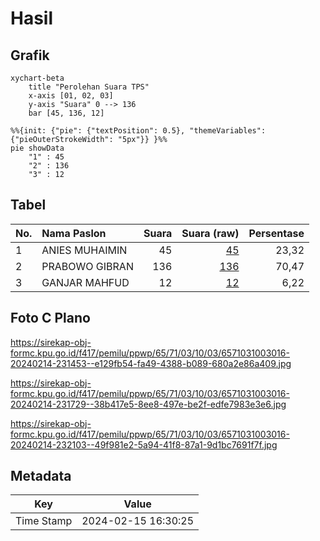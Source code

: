 # Hasil

## Grafik

```mermaid
xychart-beta
    title "Perolehan Suara TPS"
    x-axis [01, 02, 03]
    y-axis "Suara" 0 --> 136
    bar [45, 136, 12]
```

```mermaid
%%{init: {"pie": {"textPosition": 0.5}, "themeVariables": {"pieOuterStrokeWidth": "5px"}} }%%
pie showData
    "1" : 45
    "2" : 136
    "3" : 12
```

## Tabel

| No. | Nama Paslon    | Suara | Suara (raw) | Persentase |
|:--- |:-------------- | -----:| -----------:| ----------:|
| 1   | ANIES MUHAIMIN | 45    | [45][p-1]   | 23,32      |
| 2   | PRABOWO GIBRAN | 136   | [136][p-2]  | 70,47      |
| 3   | GANJAR MAHFUD  | 12    | [12][p-3]   | 6,22       |


[p-1]: https://github.com/gigit-pemilu/pemilu-2024-65-kalimantan-utara/blob/main/pilpres/hitung-suara/sub/65-kalimantan-utara/sub/71-kota-tarakan/sub/03-tarakan-timur/sub/1003-kampung-empat/sub/016-tps/sub/paslon-1.txt
[p-2]: https://github.com/gigit-pemilu/pemilu-2024-65-kalimantan-utara/blob/main/pilpres/hitung-suara/sub/65-kalimantan-utara/sub/71-kota-tarakan/sub/03-tarakan-timur/sub/1003-kampung-empat/sub/016-tps/sub/paslon-2.txt
[p-3]: https://github.com/gigit-pemilu/pemilu-2024-65-kalimantan-utara/blob/main/pilpres/hitung-suara/sub/65-kalimantan-utara/sub/71-kota-tarakan/sub/03-tarakan-timur/sub/1003-kampung-empat/sub/016-tps/sub/paslon-3.txt

## Foto C Plano

https://sirekap-obj-formc.kpu.go.id/f417/pemilu/ppwp/65/71/03/10/03/6571031003016-20240214-231453--e129fb54-fa49-4388-b089-680a2e86a409.jpg

https://sirekap-obj-formc.kpu.go.id/f417/pemilu/ppwp/65/71/03/10/03/6571031003016-20240214-231729--38b417e5-8ee8-497e-be2f-edfe7983e3e6.jpg

https://sirekap-obj-formc.kpu.go.id/f417/pemilu/ppwp/65/71/03/10/03/6571031003016-20240214-232103--49f981e2-5a94-41f8-87a1-9d1bc7691f7f.jpg


## Metadata

| Key        | Value               |
| ---------- | ------------------- |
| Time Stamp | 2024-02-15 16:30:25 |



